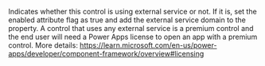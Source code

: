 Indicates whether this control is using external service or not. If it is, set the enabled attribute flag as true and add the external service domain to the <domain> property. A control that uses any external service is a premium control and the end user will need a Power Apps license to open an app with a premium control. More details: https://learn.microsoft.com/en-us/power-apps/developer/component-framework/overview#licensing
